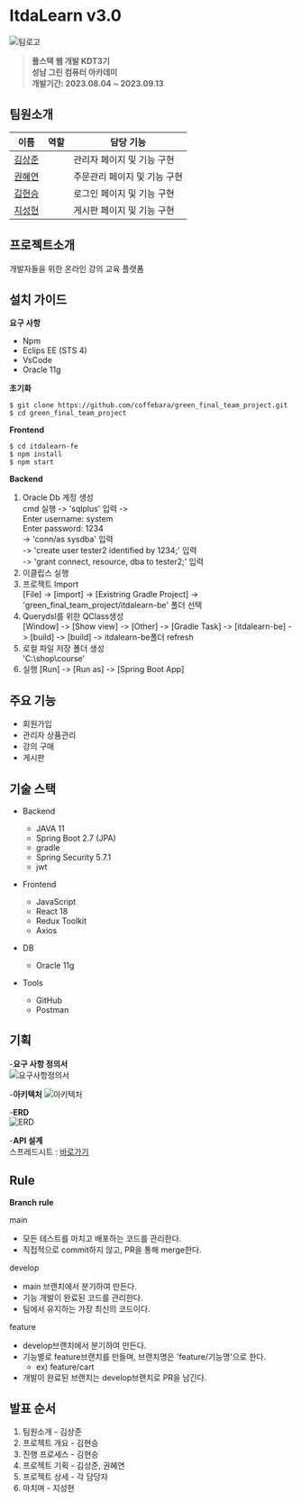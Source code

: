 # ItdaLearn v3.0
![팀로고](https://github.com/coffebara/green_final_team_project/assets/104804458/0b37fce6-784a-476f-a593-9c22aa796f68)   
> **풀스택 웹 개발 KDT3기**  
> **성남 그린 컴퓨터 아카데미**  
> **개발기간: 2023.08.04 ~ 2023.09.13**  


## 팀원소개

| 이름 | 역할| 담당 기능 | 
| --- | --- | --- |
| [김상준][김상준 참조 링크 URL] |  | 관리자 페이지 및 기능 구현  | 
| [권혜연][권혜연 참조 링크 URL] |  | 주문관리 페이지 및 기능 구현 |
| [김현승][김현승 참조 링크 URL] |  | 로그인 페이지 및 기능 구현 |
| [지성현][지성현 참조 링크 URL] |  | 게시판 페이지 및 기능 구현 |


[김상준 참조 링크 URL]: https://github.com/coffebara
[권혜연 참조 링크 URL]: https://github.com/gwonhyeyeon/hyeyeon
[김현승 참조 링크 URL]: https://github.com/snueg
[지성현 참조 링크 URL]: https://github.com/JayJi5204




## 프로젝트소개

개발자들을 위한 온라인 강의 교육 플랫폼


## 설치 가이드

**요구 사항**
- Npm  
- Eclips EE (STS 4)  
- VsCode  
- Oracle 11g  

**초기화**  

    $ git clone https://github.com/coffebara/green_final_team_project.git   
    $ cd green_final_team_project   
    
**Frontend**  

    $ cd itdalearn-fe   
    $ npm install   
    $ npm start   

 
**Backend**  

1. Oracle Db 계정 생성   
   cmd 실행 -> 'sqlplus' 입력 ->   
   Enter username: system   
   Enter password: 1234   
   -> 'conn/as sysdba' 입력   
   -> 'create user tester2 identified by 1234;' 입력   
   -> 'grant connect, resource, dba to tester2;' 입력   
2. 이클립스 실행   
3. 프로젝트 Import   
   [File] -> [import] -> [Existring Gradle Project] -> 'green_final_team_project/itdalearn-be' 폴더 선택   
4. Querydsl를 위한 QClass생성   
   [Window] -> [Show view] -> [Other] -> [Gradle Task] -> [itdalearn-be] -> [build] -> [build] -> itdalearn-be폴더 refresh   
5. 로컬 파일 저장 폴더 생성   
   'C:\shop\course'   
6. 실행
   [Run] -> [Run as] -> [Spring Boot App] 


## 주요 기능

- 회원가입
- 관리자 상품관리
- 강의 구매
- 게시판


## 기술 스택

- Backend
  - JAVA 11
  - Spring Boot 2.7 (JPA)
  - gradle
  - Spring Security 5.7.1
  - jwt
    
- Frontend    
  - JavaScript
  - React 18
  - Redux Toolkit
  - Axios

- DB
  - Oracle 11g

- Tools
  - GitHub
  - Postman
 

## 기획

-**요구 사항 정의서**   
![요구사항정의서](https://github.com/coffebara/green_final_team_project/assets/104804458/6fddc8ec-c766-4d00-8ba5-c75c75f74827)   
   

-**아키텍처** 
![아키텍처](https://github.com/coffebara/green_final_team_project/assets/104804458/a084a06b-3b91-48c9-9d6e-edcce704bebd)   

-**ERD**     
![ERD](https://github.com/coffebara/green_final_team_project/assets/104804458/2ba4470a-7915-458e-a180-14426e1175c0)   


-**API 설계**    
스프레드시트 : [바로가기](https://docs.google.com/spreadsheets/d/e/2PACX-1vSiKMHz4ZN_IORid8owC6seHaG8i_c2ntzjky92AvdviA2C0-eDI_jybtajNc5GDpJUk5cnK2kLysQp/pubhtml?gid=1938621129&single=true)


## Rule   

**Branch rule**   

main

- 모든 테스트를 마치고 배포하는 코드를 관리한다.
- 직접적으로 commit하지 않고, PR을 통해 merge한다.   

develop

- main 브랜치에서 분기하여 만든다.   
- 기능 개발이 완료된 코드를 관리한다.   
- 팀에서 유지하는 가장 최신의 코드이다.   

feature

- develop브랜치에서 분기하여 만든다.
- 기능별로 feature브랜치를 만들며, 브랜치명은 'feature/기능명'으로 한다.
  -  ex) feature/cart
- 개발이 완료된 브랜치는 develop브랜치로 PR을 남긴다.


## 발표 순서

1. 팀원소개 - 김상준
2. 프로젝트 개요 - 김현승
3. 진행 프로세스 - 김현승
4. 프로젝트 기획 - 김상준, 권혜연
5. 프로젝트 상세 - 각 담당자
6. 마치며 - 지성현
